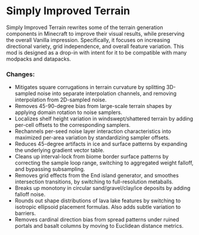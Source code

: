 # Simply Improved Terrain

Simply Improved Terrain rewrites some of the terrain generation components in Minecraft to improve their visual results, while preserving the overall Vanilla impression. Specifically, it focuses on increasing directional variety, grid independence, and overall feature variation. This mod is designed as a drop-in with intent for it to be compatible with many modpacks and datapacks.

### Changes:

- Mitigates square corrugations in terrain curvature by splitting 3D-sampled noise into separate interpolation channels, and removing interpolation from 2D-sampled noise.
- Removes 45-90-degree bias from large-scale terrain shapes by applying domain rotation to noise samplers.
- Localizes shelf height variation in windswept/shattered terrain by adding per-cell offsets to the corresponding samplers.
- Rechannels per-seed noise layer interaction characteristics into maximized per-area variation by standardizing sampler offsets.
- Reduces 45-degree artifacts in ice and surface patterns by expanding the underlying gradient vector table.
- Cleans up interval-lock from biome border surface patterns by correcting the sample loop range, switching to aggregated weight falloff, and bypassing subsampling.
- Removes grid effects from the End island generator, and smoothes intersection transitions, by switching to full-resolution metaballs.
- Breaks up monotony in circular sand/gravel/clay/ice deposits by adding falloff noise.
- Rounds out shape distributions of lava lake features by switching to isotropic ellipsoid placement formulas. Also adds subtle variation to barriers.
- Removes cardinal direction bias from spread patterns under ruined portals and basalt columns by moving to Euclidean distance metrics.
